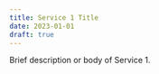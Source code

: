 ```yaml
---
title: Service 1 Title
date: 2023-01-01
draft: true
---
```


Brief description or body of Service 1.